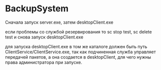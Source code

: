 # BackupSystem
Сначала запуск server.exe, затем desktopClient.exe

если проблемы со службой резервирования то sc stop test, sc delete test и снова запуск desktopClient.exe

для запуска desktopClient.exe в том же каталоге должен быть путь ClientService/ClientService.exe, 
так как подчиненная служба управляет передачей пакетов, а она создается в desktopClient, для чего нужны права администратора при запуске.
